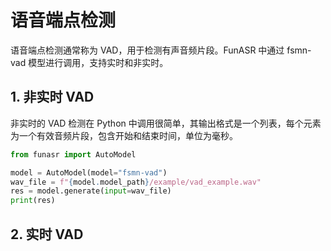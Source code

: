 # 语音端点检测

语音端点检测通常称为 VAD，用于检测有声音频片段。FunASR 中通过 fsmn-vad 模型进行调用，支持实时和非实时。

## 1. 非实时 VAD

非实时的 VAD 检测在 Python 中调用很简单，其输出格式是一个列表，每个元素为一个有效音频片段，包含开始和结束时间，单位为毫秒。

```python linenums="1"
from funasr import AutoModel

model = AutoModel(model="fsmn-vad")
wav_file = f"{model.model_path}/example/vad_example.wav"
res = model.generate(input=wav_file)
print(res)
```

## 2. 实时 VAD




